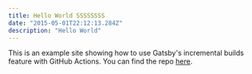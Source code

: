 ```yaml
---
title: Hello World SSSSSSSS
date: "2015-05-01T22:12:13.284Z"
description: "Hello World"
---
```


This is an example site showing how to use Gatsby's incremental builds feature with GitHub Actions. You can find the repo [here](https://github.com/signalnerve/gatsby-incremental-builds-gh-actions-example/actions).
